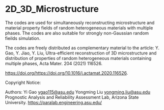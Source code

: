 # 2D_3D_Microstructure



The codes are used for simultaneously reconstructing microstructure and material property fields of random heterogeneous materials with multiple phases.
The codes are also suitable for strongly non-Gaussian random fieilds simulation.

The codes are freely distributed as complementary material to the article: Y. Gao, Y. Jiao, Y. Liu, Ultra-efficient reconstruction of 3D microstructure 
and distribution of properties of random heterogeneous materials containing multiple phases, Acta Mater. 204 (2021) 116526. 

https://doi.org/https://doi.org/10.1016/j.actamat.2020.116526.


Copyright Notice:

Authors:    Yi Gao                    ygao115@asu.edu
            Yongming Liu              yongming.liu@asu.edu 
            Prognostic Analysis and Reliability Assessment Lab, Arizona State University.
            https://paralab.engineering.asu.edu/

